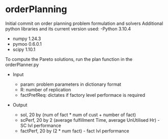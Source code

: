 # orderPlanning
Initial commit on order planning problem formulation and solvers
Additional python libraries and its current version used:
-Python 3.10.4
- numpy 1.24.3
- pymoo 0.6.0.1
- scipy 1.10.1


To compute the Pareto solutions, run the plan function in the orderPlanner.py

- Input
  - param: problem parameters in dictionary format
  - R: number of replication
  - factPrefReq: dictates if factory level performace is required

- Output
  - sol, 20 by (num of fact * num of cust + number of fact)
  - scPerf, 20 by 2 (average fulfillment Time, average UnUtilised Hr) - SC lvl performance
  - factPerf, 20 by (2 * num fact) - fact lvl performance
